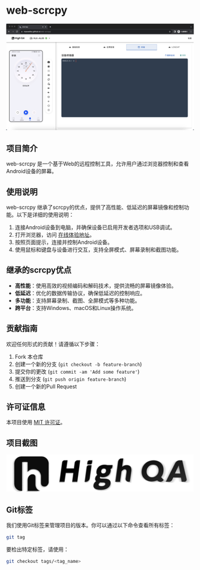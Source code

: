 # web-scrcpy

![Project Logo](desc/image.png)

## 项目简介
web-scrcpy 是一个基于Web的远程控制工具，允许用户通过浏览器控制和查看Android设备的屏幕。

## 使用说明
web-scrcpy 继承了scrcpy的优点，提供了高性能、低延迟的屏幕镜像和控制功能。以下是详细的使用说明：

1. 连接Android设备到电脑，并确保设备已启用开发者选项和USB调试。
2. 打开浏览器，访问 [在线体验地址](https://maxwellos.github.io/web-scrcpy/)。
3. 按照页面提示，连接并控制Android设备。
4. 使用鼠标和键盘与设备进行交互，支持全屏模式、屏幕录制和截图功能。

## 继承的scrcpy优点
- **高性能**：使用高效的视频编码和解码技术，提供流畅的屏幕镜像体验。
- **低延迟**：优化的数据传输协议，确保低延迟的控制响应。
- **多功能**：支持屏幕录制、截图、全屏模式等多种功能。
- **跨平台**：支持Windows、macOS和Linux操作系统。

## 贡献指南
欢迎任何形式的贡献！请遵循以下步骤：
1. Fork 本仓库
2. 创建一个新的分支 (`git checkout -b feature-branch`)
3. 提交你的更改 (`git commit -am 'Add some feature'`)
4. 推送到分支 (`git push origin feature-branch`)
5. 创建一个新的Pull Request

## 许可证信息
本项目使用 [MIT 许可证](LICENSE)。

## 项目截图
![High Quality Screenshot](src/assets/high-qa.png)

## Git标签
我们使用Git标签来管理项目的版本。你可以通过以下命令查看所有标签：
```bash
git tag
```

要检出特定标签，请使用：
```bash
git checkout tags/<tag_name>
